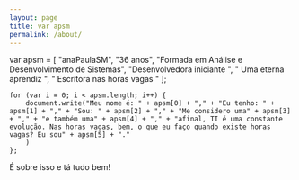 ```yaml
---
layout: page
title: var apsm
permalink: /about/
---
```


var apsm = [
    "anaPaulaSM", 
    "36 anos",
    "Formada em Análise e Desenvolvimento de Sistemas", 
    "Desenvolvedora iniciante ",
    " Uma eterna aprendiz ",
    " Escritora nas horas vagas "
    ];

    for (var i = 0; i < apsm.length; i++) {
        document.write("Meu nome é: " + apsm[0] + "," + "Eu tenho: " + apsm[1] + "," + "Sou: " + apsm[2] + "," + "Me considero uma" + apsm[3] + "," + "e também uma" + apsm[4] + "," + "afinal, TI é uma constante evolução. Nas horas vagas, bem, o que eu faço quando existe horas vagas? Eu sou" + apsm[5] + "." 
        )
    };

  É sobre isso e tá tudo bem!

  